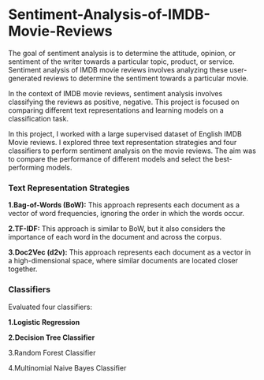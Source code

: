 # Sentiment-Analysis-of-IMDB-Movie-Reviews

The goal of sentiment analysis is to determine the attitude, opinion, or sentiment of the writer towards a particular topic, product, or service. Sentiment analysis of IMDB movie reviews involves analyzing these user-generated reviews to determine the sentiment towards a particular movie.

In the context of IMDB movie reviews, sentiment analysis involves classifying the reviews as positive, negative. This project is focused on comparing different text representations and learning models on a classification task.

In this project, I worked with a large supervised dataset of English IMDB Movie reviews. I explored three text representation strategies and four classifiers to perform sentiment analysis on the movie reviews. The aim was to compare the performance of different models and select the best-performing models.

### Text Representation Strategies

**1.Bag-of-Words (BoW):** This approach represents each document as a vector of word frequencies, ignoring the order in which the words occur.

**2.TF-IDF:** This approach is similar to BoW, but it also considers the importance of each word in the document and across the corpus.

**3.Doc2Vec (d2v):** This approach represents each document as a vector in a high-dimensional space, where similar documents are located closer together.

### Classifiers

Evaluated four classifiers:

**1.Logistic Regression**

**2.Decision Tree Classifier**

3.Random Forest Classifier

4.Multinomial Naive Bayes Classifier
